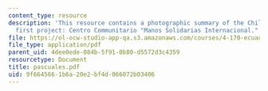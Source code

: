 ```yaml
---
content_type: resource
description: 'This resource contains a photographic summary of the Children of Guayaquil?s
  first project: Centro Communitario "Manos Solidarias Internacional."'
file: https://ol-ocw-studio-app-qa.s3.amazonaws.com/courses/4-170-ecuador-workshop-fall-2006/9f6645661b6a20e2bf4d066072b03406_pascuales.pdf
file_type: application/pdf
parent_uid: 4dee0ede-084b-5f91-0b80-d5572d3c4359
resourcetype: Document
title: pascuales.pdf
uid: 9f664566-1b6a-20e2-bf4d-066072b03406
---
```

